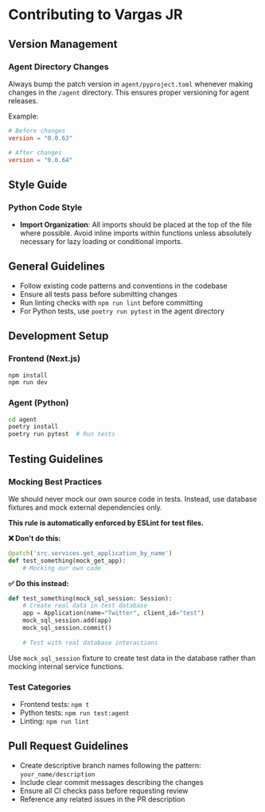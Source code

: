 # Contributing to Vargas JR

## Version Management

### Agent Directory Changes
Always bump the patch version in `agent/pyproject.toml` whenever making changes in the `/agent` directory. This ensures proper versioning for agent releases.

Example:
```toml
# Before changes
version = "0.0.63"

# After changes
version = "0.0.64"
```

## Style Guide

### Python Code Style

- **Import Organization**: All imports should be placed at the top of the file where possible. Avoid inline imports within functions unless absolutely necessary for lazy loading or conditional imports.

## General Guidelines

- Follow existing code patterns and conventions in the codebase
- Ensure all tests pass before submitting changes
- Run linting checks with `npm run lint` before committing
- For Python tests, use `poetry run pytest` in the agent directory

## Development Setup

### Frontend (Next.js)
```bash
npm install
npm run dev
```

### Agent (Python)
```bash
cd agent
poetry install
poetry run pytest  # Run tests
```

## Testing Guidelines

### Mocking Best Practices
We should never mock our own source code in tests. Instead, use database fixtures and mock external dependencies only.

**This rule is automatically enforced by ESLint for test files.**

**❌ Don't do this:**
```python
@patch('src.services.get_application_by_name')
def test_something(mock_get_app):
    # Mocking our own code
```

**✅ Do this instead:**
```python
def test_something(mock_sql_session: Session):
    # Create real data in test database
    app = Application(name="Twitter", client_id="test")
    mock_sql_session.add(app)
    mock_sql_session.commit()
    
    # Test with real database interactions
```

Use `mock_sql_session` fixture to create test data in the database rather than mocking internal service functions.

### Test Categories

- Frontend tests: `npm t`
- Python tests: `npm run test:agent`
- Linting: `npm run lint`

## Pull Request Guidelines

- Create descriptive branch names following the pattern: `your_name/description`
- Include clear commit messages describing the changes
- Ensure all CI checks pass before requesting review
- Reference any related issues in the PR description
